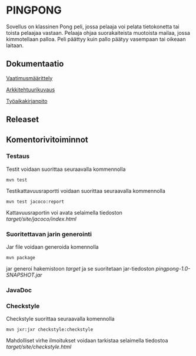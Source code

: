 # PINGPONG

Sovellus on klassinen Pong peli, jossa pelaaja voi pelata tietokonetta tai toista pelaajaa vastaan. Pelaaja ohjaa suorakaiteista muotoista mailaa, jossa kimmotellaan palloa. Peli päättyy kuin pallo päätyy vasempaan tai oikeaan laitaan.


## Dokumentaatio

[Vaatimusmäärittely](https://github.com/Sinecos/ot-harjoitustyo/blob/master/pingpong/dokumentaatio/vaatimusmaarittely.md)

[Arkkitehtuurikuvaus](https://github.com/Sinecos/ot-harjoitustyo/blob/master/pingpong/dokumentaatio/arkkitehtuuri.md)

[Työaikakirjanpito](https://github.com/Sinecos/ot-harjoitustyo/blob/master/pingpong/dokumentaatio/tuntikirjanpito.md)

## Releaset

## Komentorivitoiminnot

### Testaus

Testit voidaan suorittaa seuraavalla kommennolla

```
mvn test
```

Testikattavuusraportti voidaan suorittaa seuraavalla kommennolla

```
mvn test jacoco:report
```

Kattavuusraportin voi avata selaimella tiedoston _target/site/jacoco/index.html_

### Suoritettavan jarin generointi

Jar file voidaan generoida komennolla

```
mvn package
```

jar generoi hakemistoon _target_ ja se suoritetaan jar-tiedoston _pingpong-1.0-SNAPSHOT.jar_

### JavaDoc

### Checkstyle

Checkstyle suorittaa seuraavalla komennolla

```
mvn jxr:jxr checkstyle:checkstyle
```

Mahdolliset virhe ilmoitukset voidaan tarkistaa selaimella tiedostoa _target/site/checkstyle.html_